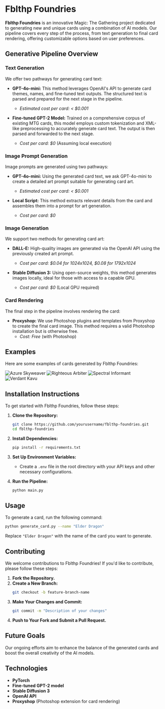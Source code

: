 # Fblthp Foundries

**Fblthp Foundries** is an innovative Magic: The Gathering project dedicated to generating new and unique cards using a combination of AI models. Our pipeline covers every step of the process, from text generation to final card rendering, offering customizable options based on user preferences.

## Generative Pipeline Overview

### Text Generation

We offer two pathways for generating card text:

- **GPT-4o-mini:** This method leverages OpenAI's API to generate card themes, names, and fine-tuned text outputs. The structured text is parsed and prepared for the next stage in the pipeline.
  - *Estimated cost per card: < $0.001*

- **Fine-tuned GPT-2 Model:** Trained on a comprehensive corpus of existing MTG cards, this model employs custom tokenization and XML-like preprocessing to accurately generate card text. The output is then parsed and forwarded to the next stage.
  - *Cost per card: $0* (Assuming local execution)

### Image Prompt Generation

Image prompts are generated using two pathways:

- **GPT-4o-mini:** Using the generated card text, we ask GPT-4o-mini to create a detailed art prompt suitable for generating card art.
  - *Estimated cost per card: < $0.001*

- **Local Script:** This method extracts relevant details from the card and assembles them into a prompt for art generation.
  - *Cost per card: $0*

### Image Generation

We support two methods for generating card art:

- **DALL-E:** High-quality images are generated via the OpenAI API using the previously created art prompt.
  - *Cost per card: $0.04 for 1024x1024, $0.08 for 1792x1024*

- **Stable Diffusion 3:** Using open-source weights, this method generates images locally, ideal for those with access to a capable GPU.
  - *Cost per card: $0* (Local GPU required)

### Card Rendering

The final step in the pipeline involves rendering the card:

- **Proxyshop:** We use Photoshop plugins and templates from Proxyshop to create the final card image. This method requires a valid Photoshop installation but is otherwise free.
  - *Cost: Free* (with Photoshop)

## Examples

Here are some examples of cards generated by Fblthp Foundries:

![Azure Skyweaver](./examples/Azure%20Skyweaver%20(Borderless)%20[WAR]%20{42}.jpg)
![Righteous Arbiter](./examples/Righteous%20Arbiter%20(Borderless)%20[WAR]%20{42}.jpg)
![Spectral Informant](./examples/Spectral%20Informant%20(Borderless)%20[WAR]%20{42}.jpg)
![Verdant Kavu](./examples/Verdant%20Kavu%20(Borderless)%20[WAR]%20{42}.jpg)





## Installation Instructions

To get started with Fblthp Foundries, follow these steps:

1. **Clone the Repository:**
   ```bash
   git clone https://github.com/yourusername/fblthp-foundries.git
   cd fblthp-foundries
   ```

2. **Install Dependencies:**
   ```bash
   pip install -r requirements.txt
   ```

3. **Set Up Environment Variables:**
   - Create a `.env` file in the root directory with your API keys and other necessary configurations.

4. **Run the Pipeline:**
   ```bash
   python main.py
   ```

## Usage

To generate a card, run the following command:

```bash
python generate_card.py --name "Elder Dragon"
```

Replace `"Elder Dragon"` with the name of the card you want to generate.

## Contributing

We welcome contributions to Fblthp Foundries! If you'd like to contribute, please follow these steps:

1. **Fork the Repository.**
2. **Create a New Branch:**
   ```bash
   git checkout -b feature-branch-name
   ```
3. **Make Your Changes and Commit:**
   ```bash
   git commit -m "Description of your changes"
   ```
4. **Push to Your Fork and Submit a Pull Request.**

## Future Goals

Our ongoing efforts aim to enhance the balance of the generated cards and boost the overall creativity of the AI models.

## Technologies

- **PyTorch**
- **Fine-tuned GPT-2 model**
- **Stable Diffusion 3**
- **OpenAI API**
- **Proxyshop** (Photoshop extension for card rendering)
